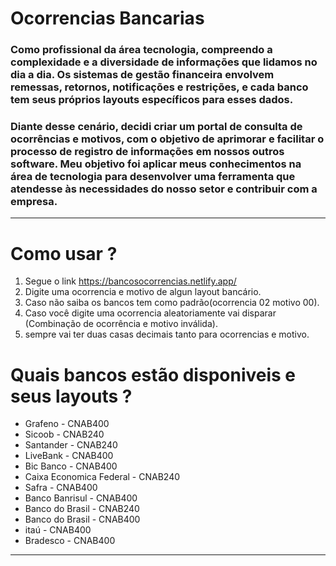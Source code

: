 # Ocorrencias Bancarias

###  Como profissional da área tecnologia, compreendo a complexidade e a diversidade de informações que lidamos no dia a dia. Os sistemas de gestão financeira envolvem remessas, retornos, notificações e restrições, e cada banco tem seus próprios layouts específicos para esses dados.

### Diante desse cenário, decidi criar um portal de consulta de ocorrências e motivos, com o objetivo de aprimorar e facilitar o processo de registro de informações em nossos outros software. Meu objetivo foi aplicar meus conhecimentos na área de tecnologia para desenvolver uma ferramenta que atendesse às necessidades do nosso setor e contribuir com a empresa.
---
# Como usar ?

1. Segue o link https://bancosocorrencias.netlify.app/
2. Digite uma ocorrencia e motivo de algun layout bancário.
3. Caso não saiba os bancos tem como padrão(ocorrencia 02 motivo 00).
4. Caso você digite uma ocorrencia aleatoriamente vai disparar (Combinação de ocorrência e motivo inválida). 
5. sempre vai ter duas casas decimais tanto para ocorrencias e motivo.

# Quais bancos estão disponiveis e seus layouts ?

- Grafeno - CNAB400
- Sicoob - CNAB240
- Santander - CNAB240
- LiveBank - CNAB400
- Bic Banco - CNAB400
- Caixa Economica Federal - CNAB240
- Safra - CNAB400
- Banco Banrisul - CNAB400
- Banco do Brasil - CNAB240
- Banco do Brasil - CNAB400
- itaú - CNAB400
- Bradesco - CNAB400

---
